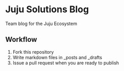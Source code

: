# Juju Solutions Blog

Team blog for the Juju Ecosystem

## Workflow

1. Fork this repository
2. Write markdown files in _posts and _drafts
3. Issue a pull request when you are ready to publish
